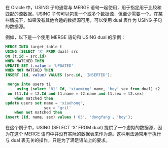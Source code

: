 在 Oracle 中，USING 子句通常与 MERGE 语句一起使用，用于指定用于比较和匹配的源数据。USING 子句可以包含一个或多个数据源，但至少需要一个。在某些情况下，如果没有其他合适的数据源可用，可以使用 dual 表作为 USING 子句的数据源。

例如，以下是一个使用 MERGE 语句和 USING dual 的示例：
```sql
MERGE INTO target_table t
USING (SELECT 'X' FROM dual) src
ON (t.id = src.id)
WHEN MATCHED THEN
UPDATE SET t.value = 'UPDATED'
WHEN NOT MATCHED THEN
INSERT (id, value) VALUES (src.id, 'INSERTED');
```


```sql
 merge into users t1 
     using (select '01' Id, 'xiaoming' name, 'boy' sex from dual) t2
 on (t1.Id = t2.Id and t1.name = t2.name and t1.sex = t2.sex)
    when matched then
update users set name = 'xiaohong',
                 sex = 'gril'
    when not matched then
insert (Id, name, sex) values ('03', 'dongfang', 'boy');

```


在这个例子中，USING (SELECT 'X' FROM dual) 提供了一个虚拟的数据源，因为在这个 MERGE 语句中并没有实际的数据表来作为源。这种用法通常用于执行与 dual 表无关的操作，只是为了满足语法上的要求。